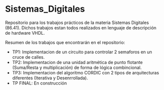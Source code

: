 # Sistemas_Digitales

Repositorio para los trabajos prácticos de la materia Sistemas Digitales (86.41). Dichos trabajos estan todos realizados en lenguaje de descripción de hardware VHDL.

Resumen de los trabajos que encontrarán en el repositorio:

- TP1: Implementacion de un circuito para controlar 2 semaforos en un cruce de calles.
- TP2: Implementacion de una unidad aritmética de punto flotante (Suma/Resta y multiplicación) de forma de lógica combincional.
- TP3: Implementacion del algoritmo CORDIC con 2 tipos de arquitecturas diferentes (Iterativa y Desenrrollada).
- TP FINAL: En construcción
